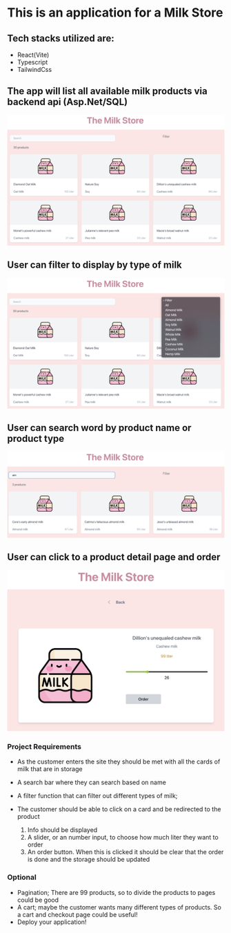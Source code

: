 # This is an application for a Milk Store

## Tech stacks utilized are:

- React(Vite)
- Typescript
- TailwindCss

## The app will list all available milk products via backend api (Asp.Net/SQL)

![All](public/images/listAll.jpg)

## User can filter to display by type of milk

![filter by type](public/images/filterMilk.jpg)

## User can search word by product name or product type

![search](public/images/almSearch.jpg)

## User can click to a product detail page and order

![product detail](public/images/milkslider.jpg)

### Project Requirements

- As the customer enters the site they should be met with all the cards of milk that are in storage
- A search bar where they can search based on name
- A filter function that can filter out different types of milk;
- The customer should be able to click on a card and be redirected to the product

  1.  Info should be displayed
  2.  A slider, or an number input, to choose how much liter they want to order
  3.  An order button. When this is clicked it should be clear that the order is done and the storage should be updated

### Optional

- Pagination; There are 99 products, so to divide the products to pages could be good
- A cart; maybe the customer wants many different types of products. So a cart and checkout page could be useful!
- Deploy your application!
